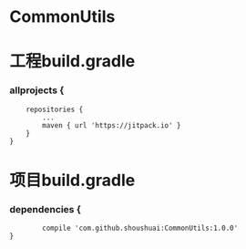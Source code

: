 # CommonUtils
# 工程build.gradle
###   allprojects {
		repositories {
			...
			maven { url 'https://jitpack.io' }
		}
	}
  
# 项目build.gradle
###   dependencies {
	        compile 'com.github.shoushuai:CommonUtils:1.0.0'
	}

